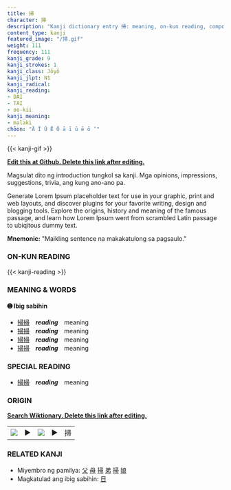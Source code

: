 ```yaml
---
title: 掃
character: 掃
description: "Kanji dictionary entry 掃: meaning, on-kun reading, compounds, origin, related kanji"
content_type: kanji
featured_image: "/掃.gif"
weight: 111
frequency: 111
kanji_grade: 9
kanji_strokes: 1
kanji_class: Jōyō
kanji_jlpt: N1
kanji_radical: 
kanji_reading: 
- DAI
- TAI
- oo-kii
kanji_meaning:
- malaki
chōon: "Ā Ī Ū Ē Ō ā ī ū ē ō ’"
---
```

[//]: # (Don't edit the line below. Kanji animated GIF code is automatically generated.)
{{< kanji-gif >}}

[//]: # (Edit below this line.)

**[Edit this at Github. Delete this link after editing.](https://github.com/tim0g/tim/tree/main/content/kanji/掃/index.md)**

Magsulat dito ng introduction tungkol sa kanji. Mga opinions, impressions, suggestions, trivia, ang kung ano-ano pa.

Generate Lorem Ipsum placeholder text for use in your graphic, print and web layouts, and discover plugins for your favorite writing, design and blogging tools. Explore the origins, history and meaning of the famous passage, and learn how Lorem Ipsum went from scrambled Latin passage to ubiqitous dummy text.
 
**Mnemonic:** "Maikling sentence na makakatulong sa pagsaulo."

### ON-KUN READING

[//]: # (Don't edit the line below. ON-KUN READING code is automatically generated.)
{{< kanji-reading >}}

### MEANING & WORDS

#### ➊ **Ibig sabihin**
  - [掃](../掃)[掃](../掃)　***reading***　meaning
  - [掃](../掃)[掃](../掃)　***reading***　meaning
  - [掃](../掃)[掃](../掃)　***reading***　meaning
  - [掃](../掃)[掃](../掃)　***reading***　meaning

### SPECIAL READING
  - [掃](../掃)[掃](../掃)　***reading***　meaning

### ORIGIN

**[Search Wiktionary. Delete this link after editing.](https://wiktionary.org/wiki/掃)**
<table class="kanji-table"><tr><td>
<img src="60px-掃-bronze.svg.png">
</td><td>▶</td><td>
<img src="60px-掃-oracle.svg.png">
</td><td>▶</td>
<td class="kanji-origin">掃</td>
</tr></table>

### RELATED KANJI
- Miyembro ng pamilya: [父](../父) [母](../母) [掃](../掃) [弟](../弟) [掃](../掃) [娘](../娘)
- Magkatulad ang ibig sabihin: [日](../日)
